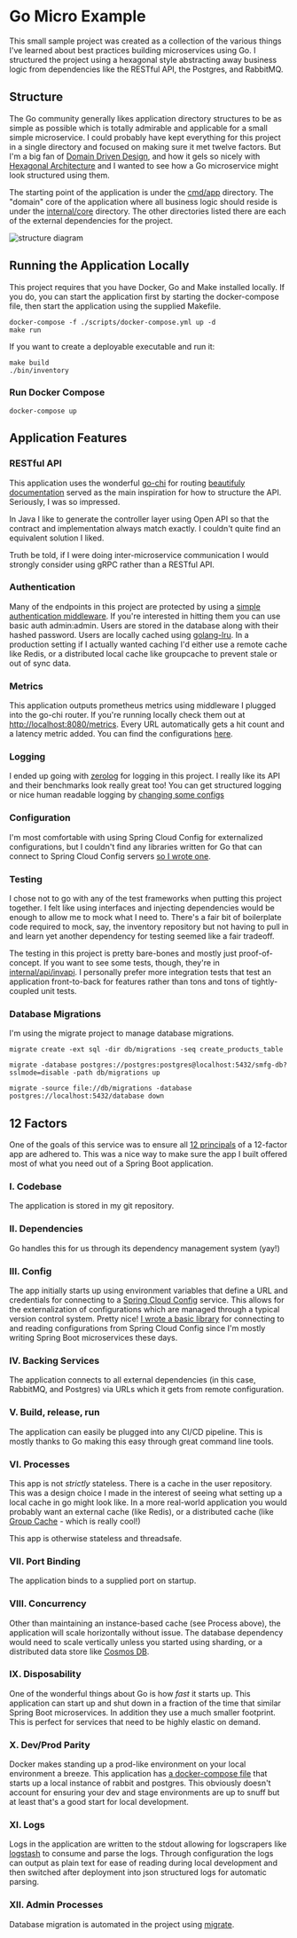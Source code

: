 # Go Micro Example

This small sample project was created as a collection of the various things I've learned about best
practices building microservices using Go. I structured the project using a hexagonal style abstracting
away business logic from dependencies like the RESTful API, the Postgres, and RabbitMQ.

## Structure

The Go community generally likes application directory structures to be as simple as possible which is
totally admirable and applicable for a small simple microservice. I could probably have kept everything
for this project in a single directory and focused on making sure it met twelve factors. But I'm a big
fan of [Domain Driven Design](https://martinfowler.com/bliki/DomainDrivenDesign.html), and how it gels so
nicely with [Hexagonal Architecture](https://alistair.cockburn.us/hexagonal-architecture/) and I wanted
to see how a Go microservice might look structured using them.

The starting point of the application is under the [cmd/app](cmd/app/main.go) directory. The "domain"
core of the application where all business logic should reside is under the [internal/core](internal/core)
directory. The other directories listed there are each of the external dependencies for the project.

![structure diagram](inventory.jpg)

## Running the Application Locally

This project requires that you have Docker, Go and Make installed locally. If you do, you can start
the application first by starting the docker-compose file, then start the application using the
supplied Makefile.

```shell
docker-compose -f ./scripts/docker-compose.yml up -d
make run
```

If you want to create a deployable executable and run it:

```shell
make build
./bin/inventory
```

### Run Docker Compose

```shell
docker-compose up
```

## Application Features

### RESTful API

This application uses the wonderful [go-chi](github.com/go-chi/chi) for routing
[beautifuly documentation](https://github.com/go-chi/chi/blob/master/_examples/rest/main.go) served as the main inspiration for
how to structure the API. Seriously, I was so impressed.

In Java I like to generate the controller layer using Open API so that the contract and implementation always match exactly.
I couldn't quite find an equivalent solution I liked.

Truth be told, if I were doing inter-microservice communication I would strongly consider using gRPC rather than a RESTful API.

### Authentication

Many of the endpoints in this project are protected by using a [simple authentication middleware](internal/api/util.go). If you're
interested in hitting them you can use basic auth admin:admin. Users are stored in the database along with their hashed password.
Users are locally cached using [golang-lru](github.com/hashicorp/golang-lru). In a production setting if I actually wanted caching
I'd either use a remote cache like Redis, or a distributed local cache like groupcache to prevent stale or out of sync data.

### Metrics

This application outputs prometheus metrics using middleware I plugged into the go-chi router. If you're running
locally check them out at [http://localhost:8080/metrics](http://localhost:8080/metrics). Every URL automatically
gets a hit count and a latency metric added. You can find the configurations [here](internal/api/metrics.go).

### Logging

I ended up going with [zerolog](https://github.com/rs/zerolog) for logging in this project. I really like its API
and their benchmarks look really great too! You can get structured logging or nice human readable logging by
[changing some configs](cmd/app/config.go)

### Configuration

I'm most comfortable with using Spring Cloud Config for externalized configurations, but I couldn't find any
libraries written for Go that can connect to Spring Cloud Config servers
[so I wrote one](https://github.com/sksmith/go-spring-config).

### Testing

I chose not to go with any of the test frameworks when putting this project together. I felt like using
interfaces and injecting dependencies would be enough to allow me to mock what I need to. There's a fair bit of
boilerplate code required to mock, say, the inventory repository but not having to pull in and learn yet
another dependency for testing seemed like a fair tradeoff.

The testing in this project is pretty bare-bones and mostly just proof-of-concept. If you want to see some
tests, though, they're in [internal/api/invapi](internal/api/invapi). I personally prefer more integration
tests that test an application front-to-back for features rather than tons and tons of tightly-coupled
unit tests.

### Database Migrations

I'm using the migrate project to manage database migrations.

```shell
migrate create -ext sql -dir db/migrations -seq create_products_table

migrate -database postgres://postgres:postgres@localhost:5432/smfg-db?sslmode=disable -path db/migrations up

migrate -source file://db/migrations -database postgres://localhost:5432/database down
```

## 12 Factors

One of the goals of this service was to ensure all [12 principals](https://12factor.net/) of a 12-factor 
app are adhered to. This was a nice way to make sure the app I built offered most of what you need out of
a Spring Boot application.

### I. Codebase

The application is stored in my git repository.

### II. Dependencies

Go handles this for us through its dependency management system (yay!)

### III. Config

The app initially starts up using environment variables that define a URL and credentials for connecting
to a [Spring Cloud Config](https://github.com/spring-cloud/spring-cloud-config) service. This allows for
the externalization of configurations which are managed through a typical version control system. Pretty
nice! [I wrote a basic library](https://github.com/sksmith/go-spring-config) for connecting to and reading
configurations from Spring Cloud Config since I'm mostly writing Spring Boot microservices these days.

### IV. Backing Services

The application connects to all external dependencies (in this case, RabbitMQ, and Postgres) via URLs which
it gets from remote configuration.

### V. Build, release, run

The application can easily be plugged into any CI/CD pipeline. This is mostly thanks to Go making this easy
through great command line tools.

### VI. Processes

This app is not *strictly* stateless. There is a cache in the user repository. This was a design choice I
made in the interest of seeing what setting up a local cache in go might look like. In a more real-world
application you would probably want an external cache (like Redis), or a distributed cache 
(like [Group Cache](https://github.com/golang/groupcache) - which is really cool!)

This app is otherwise stateless and threadsafe.

### VII. Port Binding

The application binds to a supplied port on startup.

### VIII. Concurrency

Other than maintaining an instance-based cache (see Process above), the application will scale horizontally 
without issue. The database dependency would need to scale vertically unless you started using sharding, or
a distributed data store like [Cosmos DB](https://docs.microsoft.com/en-us/azure/cosmos-db/distribute-data-globally).

### IX. Disposability

One of the wonderful things about Go is how *fast* it starts up. This application can start up and shut down
in a fraction of the time that similar Spring Boot microservices. In addition they use a much smaller footprint.
This is perfect for services that need to be highly elastic on demand.

### X. Dev/Prod Parity

Docker makes standing up a prod-like environment on your local environment a breeze. This application has
[a docker-compose file](scripts/docker-compose.yml) that starts up a local instance of rabbit and postgres.
This obviously doesn't account for ensuring your dev and stage environments are up to snuff but at least
that's a good start for local development.

### XI. Logs

Logs in the application are written to the stdout allowing for logscrapers like 
[logstash](https://www.elastic.co/logstash) to consume and parse the logs. Through configuration the logs
can output as plain text for ease of reading during local development and then switched after deployment
into json structured logs for automatic parsing.

### XII. Admin Processes

Database migration is automated in the project using [migrate](https://github.com/golang-migrate/migrate).
